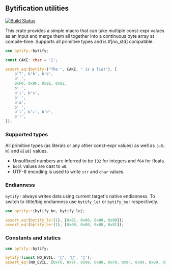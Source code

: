 ## Bytification utilities
[![Build Status](https://github.com/mahou-shoujo/bytify-rs/actions/workflows/rust.yml/badge.svg)](https://github.com/mahou-shoujo/bytify-rs/actions/workflows/rust.yml)

This crate provides a simple macro that can take multiple const-expr values as an input and
merge them all together into a continuous byte array at compile-time.
Supports all primitive types and is #[no_std] compatible.

```rust
use bytify::bytify;

const CAKE: char = '🎂';

assert_eq!(bytify!("The ", CAKE, " is a lie!"), [
    b'T', b'h', b'e',
    b' ',
    0xF0, 0x9F, 0x8E, 0x82,
    b' ',
    b'i', b's',
    b' ',
    b'a',
    b' ',
    b'l', b'i', b'e',
    b'!',
]);
```

### Supported types

All primitive types (as literals or any other const-expr values) as well as `[u8; N]` and `&[u8]` values.

* Unsuffixed numbers are inferred to be `i32` for integers and `f64` for floats.
* `bool` values are cast to `u8`.
* UTF-8 encoding is used to write `str` and `char` values.

### Endianness

`bytify!` always writes data using current target's native endianness.
To switch to little/big endianness use `bytify_le!` or `bytify_be!` respectively.

```rust
use bytify::{bytify_be, bytify_le};

assert_eq!(bytify_le!(1), [0x01, 0x00, 0x00, 0x00]);
assert_eq!(bytify_be!(1), [0x00, 0x00, 0x00, 0x01]);
```

### Constants and statics

```rust
use bytify::bytify;

bytify!(const NO_EVIL: '🙈', '🙉', '🙊');
assert_eq!(NO_EVIL, [0xF0, 0x9F, 0x99, 0x88, 0xF0, 0x9F, 0x99, 0x89, 0xF0, 0x9F, 0x99, 0x8A]);
```
